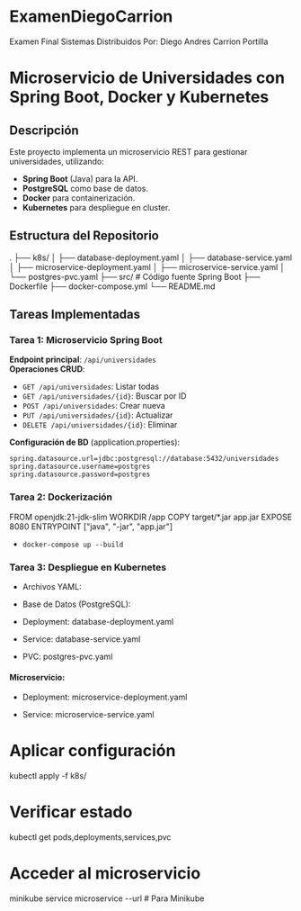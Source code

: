 # ExamenDiegoCarrion
 Examen Final Sistemas Distribuidos
 Por: Diego Andres Carrion Portilla

# Microservicio de Universidades con Spring Boot, Docker y Kubernetes

## Descripción
Este proyecto implementa un microservicio REST para gestionar universidades, utilizando:
- **Spring Boot** (Java) para la API.
- **PostgreSQL** como base de datos.
- **Docker** para containerización.
- **Kubernetes** para despliegue en cluster.

## Estructura del Repositorio

.
├── k8s/
│ ├── database-deployment.yaml
│ ├── database-service.yaml
│ ├── microservice-deployment.yaml
│ ├── microservice-service.yaml
│ └── postgres-pvc.yaml
├── src/ # Código fuente Spring Boot
├── Dockerfile
├── docker-compose.yml
└── README.md


## Tareas Implementadas

### Tarea 1: Microservicio Spring Boot
**Endpoint principal**: `/api/universidades`  
**Operaciones CRUD**:
- `GET /api/universidades`: Listar todas
- `GET /api/universidades/{id}`: Buscar por ID
- `POST /api/universidades`: Crear nueva
- `PUT /api/universidades/{id}`: Actualizar
- `DELETE /api/universidades/{id}`: Eliminar

**Configuración de BD** (application.properties):
```properties
spring.datasource.url=jdbc:postgresql://database:5432/universidades
spring.datasource.username=postgres
spring.datasource.password=postgres
```
### Tarea 2: Dockerización

FROM openjdk:21-jdk-slim
WORKDIR /app
COPY target/*.jar app.jar
EXPOSE 8080
ENTRYPOINT ["java", "-jar", "app.jar"]

- `docker-compose up --build`

### Tarea 3: Despliegue en Kubernetes
- Archivos YAML:

- Base de Datos (PostgreSQL):

- Deployment: database-deployment.yaml

- Service: database-service.yaml

- PVC: postgres-pvc.yaml

#### Microservicio:

- Deployment: microservice-deployment.yaml

- Service: microservice-service.yaml

# Aplicar configuración
kubectl apply -f k8s/

# Verificar estado
kubectl get pods,deployments,services,pvc

# Acceder al microservicio
minikube service microservice --url  # Para Minikube




